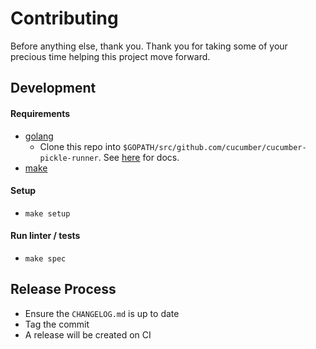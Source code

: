 # Contributing

Before anything else, thank you. Thank you for taking some of your precious time helping this project move forward.

## Development

#### Requirements

* [golang](https://golang.org/)
  * Clone this repo into `$GOPATH/src/github.com/cucumber/cucumber-pickle-runner`. See [here](https://golang.org/doc/code.html#Organization) for docs.
* [make](https://www.gnu.org/software/make/)

#### Setup

* `make setup`

#### Run linter / tests

* `make spec`

## Release Process

* Ensure the `CHANGELOG.md` is up to date
* Tag the commit
* A release will be created on CI
